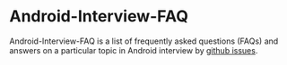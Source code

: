 # Android-Interview-FAQ

Android-Interview-FAQ is a list of frequently asked questions (FAQs) and answers on a particular topic in Android interview by [github issues](https://github.com/yqf19930712/Android-Interview-FAQ/issues). 

